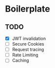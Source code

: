 # Boilerplate

## TODO
- [x] JWT invalidation
- [ ] Secure Cookies
- [ ] Request tracing
- [ ] Rate Limiting
- [ ] Caching